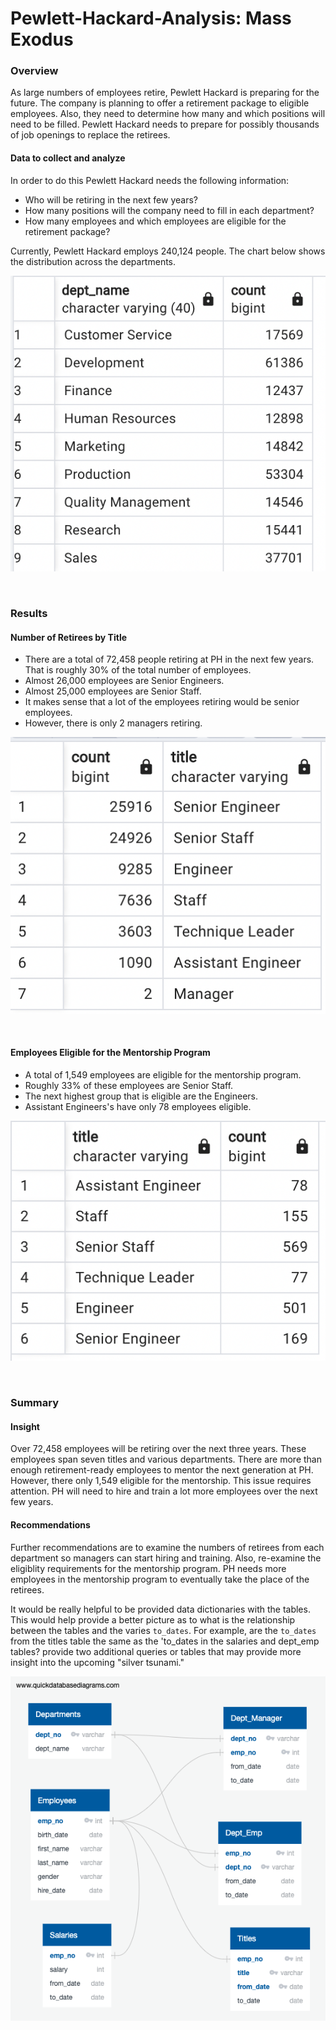 # Pewlett-Hackard-Analysis: Mass Exodus


### Overview

As large numbers of employees retire, Pewlett Hackard is preparing for the future. The company is planning to offer a retirement package to eligible employees. Also, they need to determine how many and which positions will need to be filled. Pewlett Hackard needs to prepare for possibly thousands of job openings to replace the retirees. 

#### Data to collect and analyze

In order to do this Pewlett Hackard needs the following information:
* Who will be retiring in the next few years?
* How many positions will the company need to fill in each department?
* How many employees and which employees are eligible for the retirement package? 

Currently, Pewlett Hackard employs 240,124 people. The chart below shows the distribution across
the departments. 


![Num_Employees_Per_Dept](Images/total_emp_per_dept.png)


<br>

### Results

#### Number of Retirees by Title 

* There are a total of 72,458 people retiring at PH in the next few years. That is roughly 30% of the total number of employees.
* Almost 26,000 employees are Senior Engineers.
* Almost 25,000 employees are Senior Staff.
* It makes sense that a lot of the employees retiring would be senior employees.
* However, there is only 2 managers retiring.

 ![Retirees_Per_Job Title](Images/count_retire_title.png)
 
 <br>
 
#### Employees Eligible for the Mentorship Program

* A total of 1,549 employees are eligible for the mentorship program.
* Roughly 33% of these employees are Senior Staff. 
* The next highest group that is eligible are the Engineers.
* Assistant Engineers's have only 78 employees eligible. 

![Mentorship_Count](Images/count_dept_mentorship.png)

<br>

### Summary

#### Insight

Over 72,458 employees will be retiring over the next three years. These employees span seven titles and various departments.
There are more than enough retirement-ready employees to mentor the next generation at PH. However, there only 1,549 eligible for the 
mentorship. This issue requires attention. PH will need to hire and train a lot more employees over the next few years. 

#### Recommendations

Further recommendations are to examine the numbers of retirees from each department so managers can start hiring and training. Also, re-examine the
eligiblity requirements for the mentorship program. PH needs more employees in the mentorship program to eventually take the place of the retirees. 

It would be really helpful to be provided data dictionaries with the tables. This would help provide a better picture as to what is the relationship between 
the tables and the varies `to_dates`. For example, are the `to_dates` from the titles table the same as the 'to_dates in the salaries and dept_emp tables? 
provide two additional queries or tables that may provide more insight into the upcoming "silver tsunami."



![Database_Schema](EmployeeDB.png)


